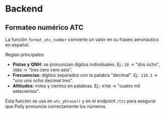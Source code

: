 # Backend

## Formateo numérico ATC

La función `format_atc_number` convierte un valor en su fraseo aeronáutico en español.

Reglas principales:
- **Pistas y QNH:** se pronuncian dígitos individuales. Ej.: `28` → "dos ocho", `3006` → "tres cero cero seis".
- **Frecuencias:** dígitos separados con la palabra "decimal". Ej.: `118.3` → "uno uno ocho decimal tres".
- **Altitudes:** miles y cientos en palabras. Ej.: `4700` → "cuatro mil setecientos".

Esta función se usa en `atc_phrase()` y en el endpoint `/tts` para asegurar que Polly pronuncie correctamente los números.
